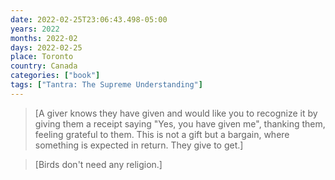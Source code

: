 ```yaml
---
date: 2022-02-25T23:06:43.498-05:00
years: 2022
months: 2022-02
days: 2022-02-25
place: Toronto
country: Canada
categories: ["book"]
tags: ["Tantra: The Supreme Understanding"]
---
```

> [A giver knows they have given and would like you to recognize it by giving them a receipt saying "Yes, you have given me", thanking them, feeling grateful to them. This is not a gift but a bargain, where something is expected in return. They give to get.]

> [Birds don't need any religion.]
